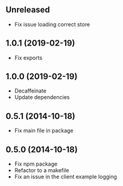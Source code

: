 ## Unreleased

* Fix issue loading correct store

## 1.0.1 (2019-02-19)

* Fix exports

## 1.0.0 (2019-02-19)

* Decaffeinate
* Update dependencies

## 0.5.1 (2014-10-18)

* Fix main file in package

## 0.5.0 (2014-10-18)

* Fix npm package
* Refactor to a makefile
* Fix an issue in the client example logging
